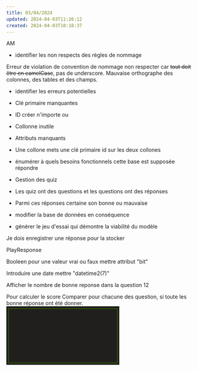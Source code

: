 ```yaml
---
title: 03/04/2024
updated: 2024-04-03T11:26:12
created: 2024-04-03T10:18:37
---
```


AM

- identifier les non respects des règles de nommage

Erreur de violation de convention de nommage non respecter car ~~tout doit être en camelCase~~, pas de underscore. Mauvaise orthographe des colonnes, des tables et des champs.

- identifier les erreurs potentielles

- Clé primaire manquantes
- ID créer n'importe ou
- Collonne inutile
- Attributs manquants
- Une collone mets une clé primaire id sur les deux collones

- énumérer à quels besoins fonctionnels cette base est supposée répondre

- Gestion des quiz

- Les quiz ont des questions et les questions ont des réponses

- Parmi ces réponses certaine son bonne ou mauvaise

- modifier la base de données en conséquence
- générer le jeu d'essai qui démontre la viabilité du modèle

Je dois enregistrer une réponse pour la stocker

PlayResponse

Booleen pour une valeur vrai ou faux mettre attribut "bit"

Introduire une date mettre "datetime2(7)"

Afficher le nombre de bonne reponse dans la question 12

Pour calculer le score Comparer pour chacune des question, si toute les bonne réponse ont été donner.
![image1](resources/bd9bbb2832a345439c457acf8ddc1a59.png)
